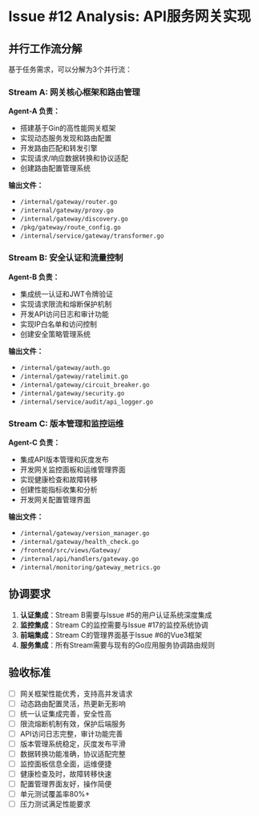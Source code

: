 # Issue #12 Analysis: API服务网关实现

## 并行工作流分解

基于任务需求，可以分解为3个并行流：

### Stream A: 网关核心框架和路由管理
**Agent-A 负责：**
- 搭建基于Gin的高性能网关框架
- 实现动态服务发现和路由配置
- 开发路由匹配和转发引擎
- 实现请求/响应数据转换和协议适配
- 创建路由配置管理系统

**输出文件：**
- `/internal/gateway/router.go`
- `/internal/gateway/proxy.go`
- `/internal/gateway/discovery.go`
- `/pkg/gateway/route_config.go`
- `/internal/service/gateway/transformer.go`

### Stream B: 安全认证和流量控制
**Agent-B 负责：**
- 集成统一认证和JWT令牌验证
- 实现请求限流和熔断保护机制
- 开发API访问日志和审计功能
- 实现IP白名单和访问控制
- 创建安全策略管理系统

**输出文件：**
- `/internal/gateway/auth.go`
- `/internal/gateway/ratelimit.go`
- `/internal/gateway/circuit_breaker.go`
- `/internal/gateway/security.go`
- `/internal/service/audit/api_logger.go`

### Stream C: 版本管理和监控运维
**Agent-C 负责：**
- 集成API版本管理和灰度发布
- 开发网关监控面板和运维管理界面
- 实现健康检查和故障转移
- 创建性能指标收集和分析
- 开发网关配置管理界面

**输出文件：**
- `/internal/gateway/version_manager.go`
- `/internal/gateway/health_check.go`
- `/frontend/src/views/Gateway/`
- `/internal/api/handlers/gateway.go`
- `/internal/monitoring/gateway_metrics.go`

## 协调要求

1. **认证集成**：Stream B需要与Issue #5的用户认证系统深度集成
2. **监控集成**：Stream C的监控需要与Issue #17的监控系统协调
3. **前端集成**：Stream C的管理界面基于Issue #6的Vue3框架
4. **服务集成**：所有Stream需要与现有的Go应用服务协调路由规则

## 验收标准

- [ ] 网关框架性能优秀，支持高并发请求
- [ ] 动态路由配置灵活，热更新无影响
- [ ] 统一认证集成完善，安全性高
- [ ] 限流熔断机制有效，保护后端服务
- [ ] API访问日志完整，审计功能完善
- [ ] 版本管理系统稳定，灰度发布平滑
- [ ] 数据转换功能准确，协议适配完整
- [ ] 监控面板信息全面，运维便捷
- [ ] 健康检查及时，故障转移快速
- [ ] 配置管理界面友好，操作简便
- [ ] 单元测试覆盖率80%+
- [ ] 压力测试满足性能要求
